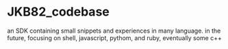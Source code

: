 # JKB82_codebase
an SDK containing small snippets and experiences in many language. in the future, focusing on shell, javascript, pythom, and ruby, eventually some c++
